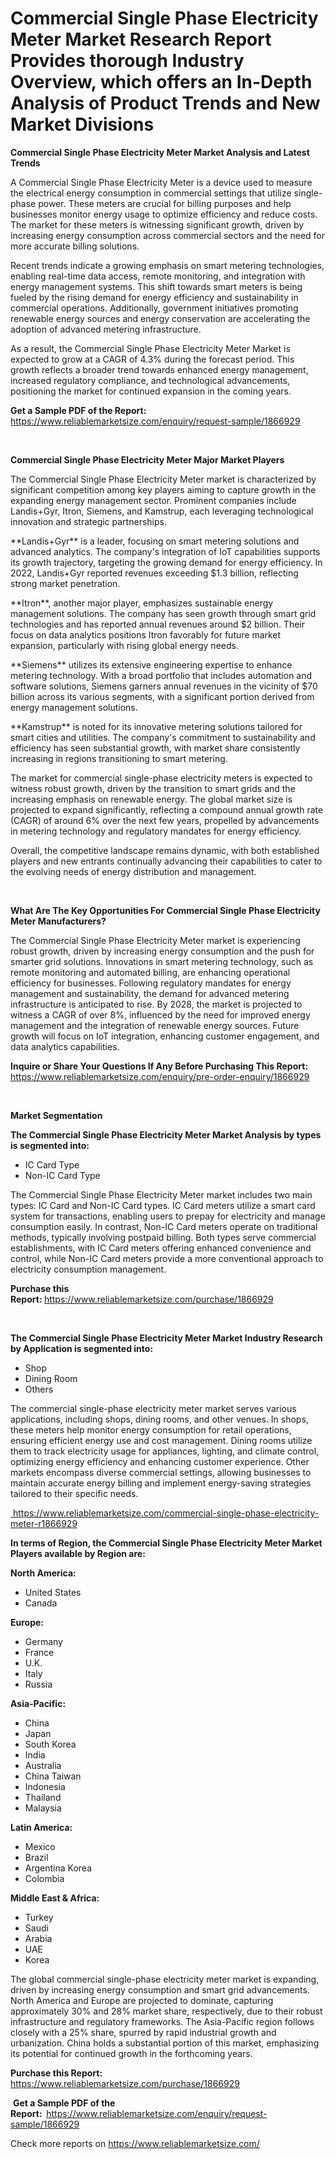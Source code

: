 <p><h1>Commercial Single Phase Electricity Meter Market Research Report Provides thorough Industry Overview, which offers an In-Depth Analysis of Product Trends and New Market Divisions</h1></p><p><strong>Commercial Single Phase Electricity Meter Market Analysis and Latest Trends</strong></p>
<p><p>A Commercial Single Phase Electricity Meter is a device used to measure the electrical energy consumption in commercial settings that utilize single-phase power. These meters are crucial for billing purposes and help businesses monitor energy usage to optimize efficiency and reduce costs. The market for these meters is witnessing significant growth, driven by increasing energy consumption across commercial sectors and the need for more accurate billing solutions.</p><p>Recent trends indicate a growing emphasis on smart metering technologies, enabling real-time data access, remote monitoring, and integration with energy management systems. This shift towards smart meters is being fueled by the rising demand for energy efficiency and sustainability in commercial operations. Additionally, government initiatives promoting renewable energy sources and energy conservation are accelerating the adoption of advanced metering infrastructure.</p><p>As a result, the Commercial Single Phase Electricity Meter Market is expected to grow at a CAGR of 4.3% during the forecast period. This growth reflects a broader trend towards enhanced energy management, increased regulatory compliance, and technological advancements, positioning the market for continued expansion in the coming years.</p></p>
<p><strong>Get a Sample PDF of the Report:&nbsp;</strong> <a href="https://www.reliablemarketsize.com/enquiry/request-sample/1866929?utm_campaign=2315&utm_medium=2&utm_source=Github&utm_content=ia&utm_term=28022025&utm_id=commercial-single-phase-electricity-meter">https://www.reliablemarketsize.com/enquiry/request-sample/1866929</a></p>
<p>&nbsp;</p>
<p><strong>Commercial Single Phase Electricity Meter Major Market Players</strong></p>
<p><p>The Commercial Single Phase Electricity Meter market is characterized by significant competition among key players aiming to capture growth in the expanding energy management sector. Prominent companies include Landis+Gyr, Itron, Siemens, and Kamstrup, each leveraging technological innovation and strategic partnerships.</p><p>**Landis+Gyr** is a leader, focusing on smart metering solutions and advanced analytics. The company's integration of IoT capabilities supports its growth trajectory, targeting the growing demand for energy efficiency. In 2022, Landis+Gyr reported revenues exceeding $1.3 billion, reflecting strong market penetration.</p><p>**Itron**, another major player, emphasizes sustainable energy management solutions. The company has seen growth through smart grid technologies and has reported annual revenues around $2 billion. Their focus on data analytics positions Itron favorably for future market expansion, particularly with rising global energy needs.</p><p>**Siemens** utilizes its extensive engineering expertise to enhance metering technology. With a broad portfolio that includes automation and software solutions, Siemens garners annual revenues in the vicinity of $70 billion across its various segments, with a significant portion derived from energy management solutions.</p><p>**Kamstrup** is noted for its innovative metering solutions tailored for smart cities and utilities. The company's commitment to sustainability and efficiency has seen substantial growth, with market share consistently increasing in regions transitioning to smart metering. </p><p>The market for commercial single-phase electricity meters is expected to witness robust growth, driven by the transition to smart grids and the increasing emphasis on renewable energy. The global market size is projected to expand significantly, reflecting a compound annual growth rate (CAGR) of around 6% over the next few years, propelled by advancements in metering technology and regulatory mandates for energy efficiency. </p><p>Overall, the competitive landscape remains dynamic, with both established players and new entrants continually advancing their capabilities to cater to the evolving needs of energy distribution and management.</p></p>
<p>&nbsp;</p>
<p><strong>What Are The Key Opportunities For Commercial Single Phase Electricity Meter Manufacturers?</strong></p>
<p><p>The Commercial Single Phase Electricity Meter market is experiencing robust growth, driven by increasing energy consumption and the push for smarter grid solutions. Innovations in smart metering technology, such as remote monitoring and automated billing, are enhancing operational efficiency for businesses. Following regulatory mandates for energy management and sustainability, the demand for advanced metering infrastructure is anticipated to rise. By 2028, the market is projected to witness a CAGR of over 8%, influenced by the need for improved energy management and the integration of renewable energy sources. Future growth will focus on IoT integration, enhancing customer engagement, and data analytics capabilities.</p></p>
<p><strong>Inquire or Share Your Questions If Any Before Purchasing This Report:</strong> <a href="https://www.reliablemarketsize.com/enquiry/pre-order-enquiry/1866929?utm_campaign=2315&utm_medium=2&utm_source=Github&utm_content=ia&utm_term=28022025&utm_id=commercial-single-phase-electricity-meter">https://www.reliablemarketsize.com/enquiry/pre-order-enquiry/1866929</a></p>
<p>&nbsp;</p>
<p><strong>Market Segmentation</strong></p>
<p><strong>The Commercial Single Phase Electricity Meter Market Analysis by types is segmented into:</strong></p>
<p><ul><li>IC Card Type</li><li>Non-IC Card Type</li></ul></p>
<p><p>The Commercial Single Phase Electricity Meter market includes two main types: IC Card and Non-IC Card types. IC Card meters utilize a smart card system for transactions, enabling users to prepay for electricity and manage consumption easily. In contrast, Non-IC Card meters operate on traditional methods, typically involving postpaid billing. Both types serve commercial establishments, with IC Card meters offering enhanced convenience and control, while Non-IC Card meters provide a more conventional approach to electricity consumption management.</p></p>
<p><strong>Purchase this Report:&nbsp;</strong><a href="https://www.reliablemarketsize.com/purchase/1866929?utm_campaign=2315&utm_medium=2&utm_source=Github&utm_content=ia&utm_term=28022025&utm_id=commercial-single-phase-electricity-meter">https://www.reliablemarketsize.com/purchase/1866929</a></p>
<p>&nbsp;</p>
<p><strong>The Commercial Single Phase Electricity Meter Market Industry Research by Application is segmented into:</strong></p>
<p><ul><li>Shop</li><li>Dining Room</li><li>Others</li></ul></p>
<p><p>The commercial single-phase electricity meter market serves various applications, including shops, dining rooms, and other venues. In shops, these meters help monitor energy consumption for retail operations, ensuring efficient energy use and cost management. Dining rooms utilize them to track electricity usage for appliances, lighting, and climate control, optimizing energy efficiency and enhancing customer experience. Other markets encompass diverse commercial settings, allowing businesses to maintain accurate energy billing and implement energy-saving strategies tailored to their specific needs.</p></p>
<p><a href="https://www.reliablemarketsize.com/commercial-single-phase-electricity-meter-r1866929?utm_campaign=2315&utm_medium=2&utm_source=Github&utm_content=ia&utm_term=28022025&utm_id=commercial-single-phase-electricity-meter">&nbsp;https://www.reliablemarketsize.com/commercial-single-phase-electricity-meter-r1866929</a></p>
<p><strong>In terms of Region, the Commercial Single Phase Electricity Meter Market Players available by Region are:</strong></p>
<p>
    <p> <strong> North America: </strong>
        <ul>
            <li>United States</li>
            <li>Canada</li>
        </ul>
        </p> 
    <p> <strong> Europe: </strong>
        <ul>
            <li>Germany</li>
            <li>France</li>
            <li>U.K.</li>
            <li>Italy</li>
            <li>Russia</li>
        </ul>
        </p> 
    <p> <strong> Asia-Pacific: </strong>
        <ul>
            <li>China</li>
            <li>Japan</li>
            <li>South Korea</li>
            <li>India</li>
            <li>Australia</li>
            <li>China Taiwan</li>
            <li>Indonesia</li>
            <li>Thailand</li>
            <li>Malaysia</li>
        </ul>
        </p> 
    <p> <strong> Latin America: </strong>
        <ul>
            <li>Mexico</li>
            <li>Brazil</li>
            <li>Argentina Korea</li>
            <li>Colombia</li>
        </ul>
        </p> 
    <p> <strong> Middle East & Africa: </strong>
        <ul>
            <li>Turkey</li>
            <li>Saudi</li>
            <li>Arabia</li>
            <li>UAE</li>
            <li>Korea</li>
        </ul>
    </p>
    </p>
<p><p>The global commercial single-phase electricity meter market is expanding, driven by increasing energy consumption and smart grid advancements. North America and Europe are projected to dominate, capturing approximately 30% and 28% market share, respectively, due to their robust infrastructure and regulatory frameworks. The Asia-Pacific region follows closely with a 25% share, spurred by rapid industrial growth and urbanization. China holds a substantial portion of this market, emphasizing its potential for continued growth in the forthcoming years.</p></p>
<p><strong>Purchase this Report: </strong><a href="https://www.reliablemarketsize.com/purchase/1866929?utm_campaign=2315&utm_medium=2&utm_source=Github&utm_content=ia&utm_term=28022025&utm_id=commercial-single-phase-electricity-meter">https://www.reliablemarketsize.com/purchase/1866929</a></p>
<p>&nbsp;<strong>Get a Sample PDF of the Report:&nbsp;&nbsp;</strong><a href="https://www.reliablemarketsize.com/enquiry/request-sample/1866929?utm_campaign=2315&utm_medium=2&utm_source=Github&utm_content=ia&utm_term=28022025&utm_id=commercial-single-phase-electricity-meter">https://www.reliablemarketsize.com/enquiry/request-sample/1866929</a></p>
<p><strong></strong></p>
<p>Check more reports on <a href="https://www.reliablemarketsize.com/?utm_campaign=2315&utm_medium=2&utm_source=Github&utm_content=ia&utm_term=28022025&utm_id=commercial-single-phase-electricity-meter">https://www.reliablemarketsize.com/</a></p>